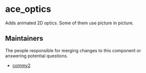 ace_optics
===============

Adds animated 2D optics. Some of them use picture in picture.


## Maintainers

The people responsible for merging changes to this component or answering potential questions.

- [commy2](https://github.com/commy2)
